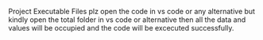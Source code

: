 Project Executable Files
plz open the code in vs code or any alternative but kindly open the total folder in vs code or alternative then all the data and values will be occupied and the code will be excecuted successfully. 
